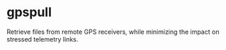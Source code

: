 # gpspull

Retrieve files from remote GPS receivers, while minimizing the impact on stressed telemetry links.